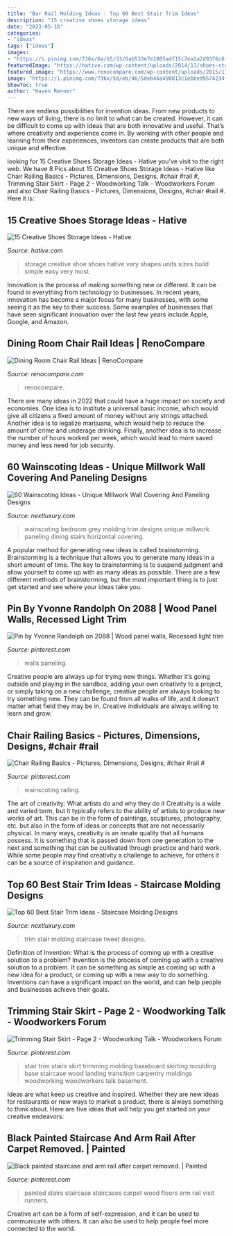 ```yaml
---
title: "Bar Rail Molding Ideas : Top 60 Best Stair Trim Ideas"
description: "15 creative shoes storage ideas"
date: "2023-05-16"
categories:
- "ideas"
tags: ["ideas"]
images:
- "https://i.pinimg.com/736x/6a/b5/33/6ab533e7e1005adf15c7ea2a2d9376c6--trim-carpentry-stair-landing.jpg?b=t"
featuredImage: "https://hative.com/wp-content/uploads/2014/11/shoes-storage-ideas/shoes-storage-ideas.jpg"
featured_image: "https://www.renocompare.com/wp-content/uploads/2015/11/dark-blue.jpg"
image: "https://i.pinimg.com/736x/5d/eb/46/5deb46a490813c1ebbed9574234fc1b1.jpg"
ShowToc: true
author: "Haven Renner"
---
```



There are endless possibilities for invention ideas. From new products to new ways of living, there is no limit to what can be created. However, it can be difficult to come up with ideas that are both innovative and useful. That’s where creativity and experience come in. By working with other people and learning from their experiences, inventors can create products that are both unique and effective.

	

		
looking for 15 Creative Shoes Storage Ideas - Hative you've visit to the right web. We have 8 Pics about 15 Creative Shoes Storage Ideas - Hative like Chair Railing Basics - Pictures, Dimensions, Designs, #chair #rail #, Trimming Stair Skirt - Page 2 - Woodworking Talk - Woodworkers Forum and also Chair Railing Basics - Pictures, Dimensions, Designs, #chair #rail #. Here it is:
		
    
## 15 Creative Shoes Storage Ideas - Hative

<img loading=lazy src="https://hative.com/wp-content/uploads/2014/11/shoes-storage-ideas/shoes-storage-ideas.jpg" onerror="this.onerror=null;this.src='https://tse2.mm.bing.net/th?id=OIP.kuHLr8kXzB2AJtK_PdgqwwHaQq&amp;pid=15.1';" alt="15 Creative Shoes Storage Ideas - Hative">

_Source: hative.com_

>storage creative shoe shoes hative vary shapes units sizes build simple easy very most. 

	

Innovation is the process of making something new or different. It can be found in everything from technology to businesses. In recent years, innovation has become a major focus for many businesses, with some seeing it as the key to their success. Some examples of businesses that have seen significant innovation over the last few years include Apple, Google, and Amazon.

    
## Dining Room Chair Rail Ideas | RenoCompare

<img loading=lazy src="https://www.renocompare.com/wp-content/uploads/2015/11/dark-blue.jpg" onerror="this.onerror=null;this.src='https://tse1.mm.bing.net/th?id=OIP.i2wELah8sVbcXvGHIg6BtQHaFf&amp;pid=15.1';" alt="Dining Room Chair Rail Ideas | RenoCompare">

_Source: renocompare.com_

>renocompare. 

	

There are many ideas in 2022 that could have a huge impact on society and economies. One idea is to institute a universal basic income, which would give all citizens a fixed amount of money without any strings attached. Another idea is to legalize marijuana, which would help to reduce the amount of crime and underage drinking. Finally, another idea is to increase the number of hours worked per week, which would lead to more saved money and less need for job security.

    
## 60 Wainscoting Ideas - Unique Millwork Wall Covering And Paneling Designs

<img loading=lazy src="http://nextluxury.com/wp-content/uploads/grey-simple-wainscoting-ideas-for-bedroom.jpg" onerror="this.onerror=null;this.src='https://tse3.mm.bing.net/th?id=OIP.gVlGlYONz44NvWn9DG-HwAAAAA&amp;pid=15.1';" alt="60 Wainscoting Ideas - Unique Millwork Wall Covering And Paneling Designs">

_Source: nextluxury.com_

>wainscoting bedroom grey molding trim designs unique millwork paneling dining stairs horizontal covering. 

	

A popular method for generating new ideas is called brainstorming. Brainstorming is a technique that allows you to generate many ideas in a short amount of time. The key to brainstorming is to suspend judgment and allow yourself to come up with as many ideas as possible. There are a few different methods of brainstorming, but the most important thing is to just get started and see where your ideas take you.

    
## Pin By Yvonne Randolph On 2088 | Wood Panel Walls, Recessed Light Trim

<img loading=lazy src="https://i.pinimg.com/736x/5d/eb/46/5deb46a490813c1ebbed9574234fc1b1.jpg" onerror="this.onerror=null;this.src='https://tse4.mm.bing.net/th?id=OIP.u96kqMMQn9TlzTfErLTliwHaKL&amp;pid=15.1';" alt="Pin by Yvonne Randolph on 2088 | Wood panel walls, Recessed light trim">

_Source: pinterest.com_

>walls paneling. 

	

Creative people are always up for trying new things. Whether it’s going outside and playing in the sandbox, adding your own creativity to a project, or simply taking on a new challenge, creative people are always looking to try something new. They can be found from all walks of life, and it doesn’t matter what field they may be in. Creative individuals are always willing to learn and grow.

    
## Chair Railing Basics - Pictures, Dimensions, Designs, #chair #rail #

<img loading=lazy src="https://i.pinimg.com/736x/24/62/83/2462830bcaf2c89f2cca2202c8a19969.jpg" onerror="this.onerror=null;this.src='https://tse1.mm.bing.net/th?id=OIP.A1qkWeqmmW-2lGOE4B3LRQHaKb&amp;pid=15.1';" alt="Chair Railing Basics - Pictures, Dimensions, Designs, #chair #rail #">

_Source: pinterest.com_

>wainscoting railing. 

	

The art of creativity: What artists do and why they do it
Creativity is a wide and varied term, but it typically refers to the ability of artists to produce new works of art. This can be in the form of paintings, sculptures, photography, etc. but also in the form of ideas or concepts that are not necessarily physical. In many ways, creativity is an innate quality that all humans possess. It is something that is passed down from one generation to the next and something that can be cultivated through practice and hard work. While some people may find creativity a challenge to achieve, for others it can be a source of inspiration and guidance.

    
## Top 60 Best Stair Trim Ideas - Staircase Molding Designs

<img loading=lazy src="http://nextluxury.com/wp-content/uploads/stair-trim-idea-inspiration.jpg" onerror="this.onerror=null;this.src='https://tse3.mm.bing.net/th?id=OIP.dd3rCH14YO4LHtxikOotCwAAAA&amp;pid=15.1';" alt="Top 60 Best Stair Trim Ideas - Staircase Molding Designs">

_Source: nextluxury.com_

>trim stair molding staircase tweet designs. 

	

Definition of Invention: What is the process of coming up with a creative solution to a problem?
Invention is the process of coming up with a creative solution to a problem. It can be something as simple as coming up with a new idea for a product, or coming up with a new way to do something. Inventions can have a significant impact on the world, and can help people and businesses achieve their goals.

    
## Trimming Stair Skirt - Page 2 - Woodworking Talk - Woodworkers Forum

<img loading=lazy src="https://i.pinimg.com/736x/6a/b5/33/6ab533e7e1005adf15c7ea2a2d9376c6--trim-carpentry-stair-landing.jpg?b=t" onerror="this.onerror=null;this.src='https://tse3.mm.bing.net/th?id=OIP.C6adlVfQuka5HvIcq7WxjAAAAA&amp;pid=15.1';" alt="Trimming Stair Skirt - Page 2 - Woodworking Talk - Woodworkers Forum">

_Source: pinterest.com_

>stair trim stairs skirt trimming molding baseboard skirting moulding base staircase wood landing transition carpentry moldings woodworking woodworkers talk basement. 

	

Ideas are what keep us creative and inspired. Whether they are new ideas for restaurants or new ways to market a product, there is always something to think about. Here are five ideas that will help you get started on your creative endeavors: 

    
## Black Painted Staircase And Arm Rail After Carpet Removed. | Painted

<img loading=lazy src="https://i.pinimg.com/736x/6f/56/7e/6f567e263ff0a674a68aee81e1ea6774--painted-staircases-entryway-lighting.jpg" onerror="this.onerror=null;this.src='https://tse2.mm.bing.net/th?id=OIP.eh8ubChKGikCWMrMUA4K-wHaJ3&amp;pid=15.1';" alt="Black painted staircase and arm rail after carpet removed. | Painted">

_Source: pinterest.com_

>painted stairs staircase staircases carpet wood floors arm rail visit runners. 

	

Creative art can be a form of self-expression, and it can be used to communicate with others. It can also be used to help people feel more connected to the world.

